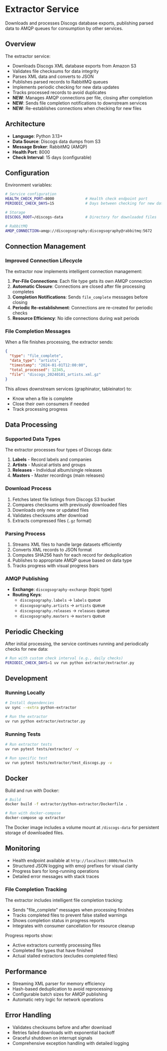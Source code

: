 # Extractor Service

Downloads and processes Discogs database exports, publishing parsed data to AMQP queues for consumption by other services.

## Overview

The extractor service:

- Downloads Discogs XML database exports from Amazon S3
- Validates file checksums for data integrity
- Parses XML data and converts to JSON
- Publishes parsed records to RabbitMQ queues
- Implements periodic checking for new data updates
- Tracks processed records to avoid duplicates
- **NEW**: Manages AMQP connections per file, closing after completion
- **NEW**: Sends file completion notifications to downstream services
- **NEW**: Re-establishes connections when checking for new files

## Architecture

- **Language**: Python 3.13+
- **Data Source**: Discogs data dumps from S3
- **Message Broker**: RabbitMQ (AMQP)
- **Health Port**: 8000
- **Check Interval**: 15 days (configurable)

## Configuration

Environment variables:

```bash
# Service configuration
HEALTH_CHECK_PORT=8000              # Health check endpoint port
PERIODIC_CHECK_DAYS=15              # Days between checking for new data

# Storage
DISCOGS_ROOT=/discogs-data          # Directory for downloaded files

# RabbitMQ
AMQP_CONNECTION=amqp://discogsography:discogsography@rabbitmq:5672
```

## Connection Management

### Improved Connection Lifecycle

The extractor now implements intelligent connection management:

1. **Per-File Connections**: Each file type gets its own AMQP connection
1. **Automatic Closure**: Connections are closed after file processing completes
1. **Completion Notifications**: Sends `file_complete` messages before closing
1. **Periodic Re-establishment**: Connections are re-created for periodic checks
1. **Resource Efficiency**: No idle connections during wait periods

### File Completion Messages

When a file finishes processing, the extractor sends:

```json
{
  "type": "file_complete",
  "data_type": "artists",
  "timestamp": "2024-01-01T12:00:00",
  "total_processed": 12345,
  "file": "discogs_20240101_artists.xml.gz"
}
```

This allows downstream services (graphinator, tableinator) to:

- Know when a file is complete
- Close their own consumers if needed
- Track processing progress

## Data Processing

### Supported Data Types

The extractor processes four types of Discogs data:

1. **Labels** - Record labels and companies
1. **Artists** - Musical artists and groups
1. **Releases** - Individual album/single releases
1. **Masters** - Master recordings (main releases)

### Download Process

1. Fetches latest file listings from Discogs S3 bucket
1. Compares checksums with previously downloaded files
1. Downloads only new or updated files
1. Validates checksums after download
1. Extracts compressed files (`.gz` format)

### Parsing Process

1. Streams XML files to handle large datasets efficiently
1. Converts XML records to JSON format
1. Computes SHA256 hash for each record for deduplication
1. Publishes to appropriate AMQP queue based on data type
1. Tracks progress with visual progress bars

### AMQP Publishing

- **Exchange**: `discogsography-exchange` (topic type)
- **Routing Keys**:
  - `discogsography.labels` → `labels` queue
  - `discogsography.artists` → `artists` queue
  - `discogsography.releases` → `releases` queue
  - `discogsography.masters` → `masters` queue

## Periodic Checking

After initial processing, the service continues running and periodically checks for new data:

```bash
# Run with custom check interval (e.g., daily checks)
PERIODIC_CHECK_DAYS=1 uv run python extractor/extractor.py
```

## Development

### Running Locally

```bash
# Install dependencies
uv sync --extra python-extractor

# Run the extractor
uv run python extractor/extractor.py
```

### Running Tests

```bash
# Run extractor tests
uv run pytest tests/extractor/ -v

# Run specific test
uv run pytest tests/extractor/test_discogs.py -v
```

## Docker

Build and run with Docker:

```bash
# Build
docker build -f extractor/python-extractor/Dockerfile .

# Run with docker-compose
docker-compose up extractor
```

The Docker image includes a volume mount at `/discogs-data` for persistent storage of downloaded files.

## Monitoring

- Health endpoint available at `http://localhost:8000/health`
- Structured JSON logging with emoji prefixes for visual clarity
- Progress bars for long-running operations
- Detailed error messages with stack traces

### File Completion Tracking

The extractor includes intelligent file completion tracking:

- Sends "file_complete" messages when processing finishes
- Tracks completed files to prevent false stalled warnings
- Shows completion status in progress reports
- Integrates with consumer cancellation for resource cleanup

Progress reports show:

- Active extractors currently processing files
- Completed file types that have finished
- Actual stalled extractors (excludes completed files)

## Performance

- Streaming XML parser for memory efficiency
- Hash-based deduplication to avoid reprocessing
- Configurable batch sizes for AMQP publishing
- Automatic retry logic for network operations

## Error Handling

- Validates checksums before and after download
- Retries failed downloads with exponential backoff
- Graceful shutdown on interrupt signals
- Comprehensive exception handling with detailed logging
